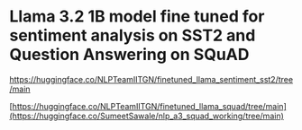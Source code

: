 # Llama 3.2 1B model fine tuned for sentiment analysis on SST2 and Question Answering on SQuAD

https://huggingface.co/NLPTeamIITGN/finetuned_llama_sentiment_sst2/tree/main

[https://huggingface.co/NLPTeamIITGN/finetuned_llama_squad/tree/main](https://huggingface.co/SumeetSawale/nlp_a3_squad_working/tree/main)
